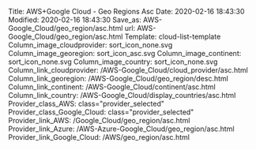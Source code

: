 Title: AWS+Google Cloud - Geo Regions Asc
Date: 2020-02-16 18:43:30
Modified: 2020-02-16 18:43:30
Save_as: AWS-Google_Cloud/geo_region/asc.html
url: AWS-Google_Cloud/geo_region/asc.html
Template: cloud-list-template
Column_image_cloudprovider: sort_icon_none.svg
Column_image_georegion: sort_icon_asc.svg
Column_image_continent: sort_icon_none.svg
Column_image_country: sort_icon_none.svg
Column_link_cloudprovider: /AWS-Google_Cloud/cloud_provider/asc.html
Column_link_georegion: /AWS-Google_Cloud/geo_region/desc.html
Column_link_continent: /AWS-Google_Cloud/continent/asc.html
Column_link_country: /AWS-Google_Cloud/display_countries/asc.html
Provider_class_AWS: class="provider_selected"
Provider_class_Google_Cloud: class="provider_selected"
Provider_link_AWS: /Google_Cloud/geo_region/asc.html
Provider_link_Azure: /AWS-Azure-Google_Cloud/geo_region/asc.html
Provider_link_Google_Cloud: /AWS/geo_region/asc.html